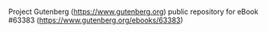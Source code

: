 Project Gutenberg (https://www.gutenberg.org) public repository for
eBook #63383 (https://www.gutenberg.org/ebooks/63383)
